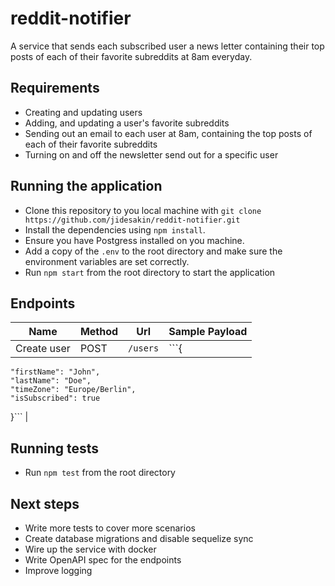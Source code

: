 # reddit-notifier
A service that sends each subscribed user a news letter containing their top posts of each of their favorite subreddits at 8am everyday.
## Requirements

- Creating and updating users
- Adding, and updating a user's favorite subreddits
- Sending out an email to each user at 8am, containing the top posts of each of their
favorite subreddits
- Turning on and off the newsletter send out for a specific user
## Running the application
- Clone this repository to you local machine with `git clone https://github.com/jidesakin/reddit-notifier.git`
- Install the dependencies using `npm install`.
- Ensure you have Postgress installed on you machine.
- Add a copy of the `.env` to the root directory and make sure the environment variables are set correctly.
- Run `npm start` from the root directory to start the application

## Endpoints

| Name | Method | Url | Sample Payload |
|------|--------|-----|----------------|
| Create user | POST | `/users` | ```{
    "firstName": "John",
    "lastName": "Doe",
    "timeZone": "Europe/Berlin",
    "isSubscribed": true
}``` |

## Running tests

- Run `npm test` from the root directory

## Next steps
- Write more tests to cover more scenarios
- Create database migrations and disable sequelize sync
- Wire up the service with docker
- Write OpenAPI spec for the endpoints
- Improve logging